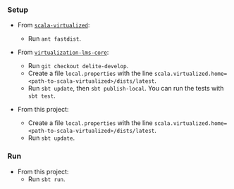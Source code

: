 ### Setup

* From [`scala-virtualized`](http://github.com/TiarkRompf/scala-virtualized):
  * Run `ant fastdist`.

* From [`virtualization-lms-core`](http://github.com/TiarkRompf/virtualization-lms-core):
  * Run `git checkout delite-develop`.
  * Create a file `local.properties` with the line `scala.virtualized.home=<path-to-scala-virtualized>/dists/latest`.
  * Run `sbt update`, then `sbt publish-local`. You can run the tests with `sbt test`.

* From this project:
  * Create a file `local.properties` with the line `scala.virtualized.home=<path-to-scala-virtualized>/dists/latest`.
  * Run `sbt update`.

### Run
* From this project:
  * Run `sbt run`.